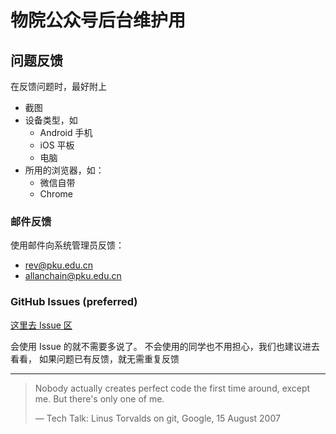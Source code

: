 # 物院公众号后台维护用

## 问题反馈
在反馈问题时，最好附上
- 截图
- 设备类型，如
    - Android 手机
    - iOS 平板
    - 电脑
- 所用的浏览器，如：
    - 微信自带
    - Chrome
### 邮件反馈
使用邮件向系统管理员反馈：
- [rev@pku.edu.cn](mailto:rev@pku.edu.cn?subject=预约系统问题反馈&content=系统管理员，你好！%0A我在使用预约系统过程中遇到以下问题：%0A%0A我使用的设备及浏览器为：%0A截图见附件。)
- [allanchain@pku.edu.cn](mailto:allanchain@pku.edu.cn)

### GitHub Issues (preferred)
[这里去 Issue 区](https://github.com/pkuphysu/pkuphy/issues)

会使用 Issue 的就不需要多说了。
不会使用的同学也不用担心，我们也建议进去看看，
如果问题已有反馈，就无需重复反馈

---

> Nobody actually creates perfect code the first time around, except me. But there's only one of me.
>
> ― Tech Talk: Linus Torvalds on git, Google, 15 August 2007

